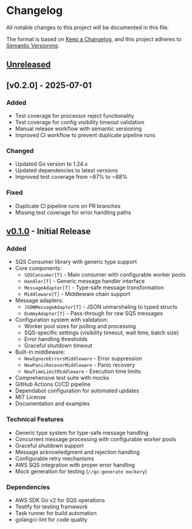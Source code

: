 # Changelog

All notable changes to this project will be documented in this file.

The format is based on [Keep a Changelog](https://keepachangelog.com/en/1.1.0/),
and this project adheres to [Semantic Versioning](https://semver.org/spec/v2.0.0.html).

## [Unreleased]

## [v0.2.0] - 2025-07-01

### Added
- Test coverage for processor reject functionality
- Test coverage for config visibility timeout validation
- Manual release workflow with semantic versioning
- Improved CI workflow to prevent duplicate pipeline runs

### Changed
- Updated Go version to 1.24.x
- Updated dependencies to latest versions
- Improved test coverage from ~87% to ~88%

### Fixed
- Duplicate CI pipeline runs on PR branches
- Missing test coverage for error handling paths

## [v0.1.0] - Initial Release

### Added
- SQS Consumer library with generic type support
- Core components:
  - `SQSConsumer[T]` - Main consumer with configurable worker pools
  - `Handler[T]` - Generic message handler interface  
  - `MessageAdapter[T]` - Type-safe message transformation
  - `Middleware[T]` - Middleware chain support
- Message adapters:
  - `JSONMessageAdapter[T]` - JSON unmarshaling to typed structs
  - `DummyAdapter[T]` - Pass-through for raw SQS messages
- Configuration system with validation:
  - Worker pool sizes for polling and processing
  - SQS-specific settings (visibility timeout, wait time, batch size)
  - Error handling thresholds
  - Graceful shutdown timeout
- Built-in middleware:
  - `NewIgnoreErrorsMiddleware` - Error suppression
  - `NewPanicRecoverMiddleware` - Panic recovery
  - `NewTimeLimitMiddleware` - Execution time limits
- Comprehensive test suite with mocks
- GitHub Actions CI/CD pipeline
- Dependabot configuration for automated updates
- MIT License
- Documentation and examples

### Technical Features
- Generic type system for type-safe message handling
- Concurrent message processing with configurable worker pools
- Graceful shutdown support
- Message acknowledgment and rejection handling
- Configurable retry mechanisms
- AWS SQS integration with proper error handling
- Mock generation for testing (`//go:generate mockery`)

### Dependencies
- AWS SDK Go v2 for SQS operations
- Testify for testing framework
- Task runner for build automation
- golangci-lint for code quality

[Unreleased]: https://github.com/vmyroslav/sqs-go/compare/v0.1.0...HEAD
[v0.1.0]: https://github.com/vmyroslav/sqs-go/releases/tag/v0.1.0